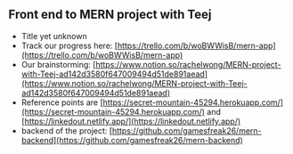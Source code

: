 ## Front end to MERN project with Teej

* Title yet unknown
* Track our progress here: [https://trello.com/b/woBWWisB/mern-app](https://trello.com/b/woBWWisB/mern-app)
* Our brainstorming: [https://www.notion.so/rachelwong/MERN-project-with-Teej-ad142d3580f647009494d51de891aead](https://www.notion.so/rachelwong/MERN-project-with-Teej-ad142d3580f647009494d51de891aead)
* Reference points are [https://secret-mountain-45294.herokuapp.com/](https://secret-mountain-45294.herokuapp.com/) and [https://linkedout.netlify.app/](https://linkedout.netlify.app/)
* backend of the project: [https://github.com/gamesfreak26/mern-backend](https://github.com/gamesfreak26/mern-backend)